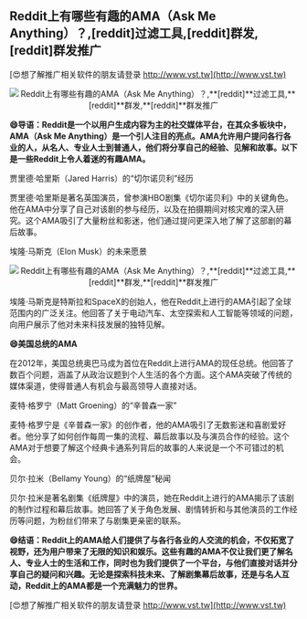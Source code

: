 ## **Reddit上有哪些有趣的AMA（Ask Me Anything）？,**[reddit]**过滤工具,**[reddit]**群发,**[reddit]**群发推广**

[😍想了解推广相关软件的朋友请登录 http://www.vst.tw](http://www.vst.tw)

 <center><img src="https://vst.tw/MP4/tuiguang/png/6.png" alt="Reddit上有哪些有趣的AMA（Ask Me Anything）？,**[reddit]**过滤工具,**[reddit]**群发,**[reddit]**群发推广"></center>

**😄导语：Reddit是一个以用户生成内容为主的社交媒体平台，在其众多板块中，AMA（Ask Me Anything）是一个引人注目的亮点。AMA允许用户提问各行各业的人，从名人、专业人士到普通人，他们将分享自己的经验、见解和故事。以下是一些Reddit上令人着迷的有趣AMA。**

贾里德·哈里斯（Jared Harris）的“切尔诺贝利”经历

贾里德·哈里斯是著名英国演员，曾参演HBO剧集《切尔诺贝利》中的关键角色。他在AMA中分享了自己对该剧的参与经历，以及在拍摄期间对核灾难的深入研究。这个AMA吸引了大量粉丝和影迷，他们通过提问更深入地了解了这部剧的幕后故事。

埃隆·马斯克（Elon Musk）的未来愿景

 <center><img src="https://vst.tw/MP4/tuiguang/png/4.png" alt="Reddit上有哪些有趣的AMA（Ask Me Anything）？,**[reddit]**过滤工具,**[reddit]**群发,**[reddit]**群发推广"></center>

埃隆·马斯克是特斯拉和SpaceX的创始人，他在Reddit上进行的AMA引起了全球范围内的广泛关注。他回答了关于电动汽车、太空探索和人工智能等领域的问题，向用户展示了他对未来科技发展的独特见解。

**😄美国总统的AMA**

在2012年，美国总统奥巴马成为首位在Reddit上进行AMA的现任总统。他回答了数百个问题，涵盖了从政治议题到个人生活的各个方面。这个AMA突破了传统的媒体渠道，使得普通人有机会与最高领导人直接对话。

麦特·格罗宁（Matt Groening）的“辛普森一家”

麦特·格罗宁是《辛普森一家》的创作者，他的AMA吸引了无数影迷和喜剧爱好者。他分享了如何创作每周一集的流程、幕后故事以及与演员合作的经验。这个AMA对于想要了解这个经典卡通系列背后的故事的人来说是一个不可错过的机会。

贝尔·拉米（Bellamy Young）的“纸牌屋”秘闻

贝尔·拉米是著名剧集《纸牌屋》中的演员，她在Reddit上进行的AMA揭示了该剧的制作过程和幕后故事。她回答了关于角色发展、剧情转折和与其他演员的工作经历等问题，为粉丝们带来了与剧集更亲密的联系。

**😄结语：Reddit上的AMA给人们提供了与各行各业的人交流的机会，不仅拓宽了视野，还为用户带来了无限的知识和娱乐。这些有趣的AMA不仅让我们更了解名人、专业人士的生活和工作，同时也为我们提供了一个平台，与他们直接对话并分享自己的疑问和兴趣。无论是探索科技未来、了解剧集幕后故事，还是与名人互动，Reddit上的AMA都是一个充满魅力的世界。**

[😍想了解推广相关软件的朋友请登录 http://www.vst.tw](http://www.vst.tw)




